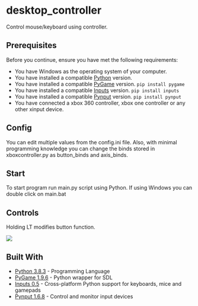 # desktop_controller
Control mouse/keyboard using controller.

## Prerequisites

Before you continue, ensure you have met the following requirements:
* You have Windows as the operating system of your computer.
* You have installed a compatible [Python](https://www.python.org/downloads/) version.  
* You have installed a compatible [PyGame](https://pypi.org/project/pygame/) version. ```pip install pygame```
* You have installed a compatible [Inputs](https://pypi.org/project/inputs/) version. ```pip install inputs```
* You have installed a compatible [Pynput](https://pypi.org/project/pynput/) version. ```pip install pynput```
* You have connected a xbox 360 controller, xbox one controller or any other xinput device.

## Config

You can edit multiple values from the config.ini file. Also, with minimal programming knowledge you can change the binds stored in xboxcontroller.py as button_binds and axis_binds.

## Start

To start program run main.py script using Python. If using Windows you can double click on main.bat

## Controls

Holding LT modifies button function.

![](https://i.imgur.com/3SXZMO5.png)

## Built With

* [Python 3.8.3](https://www.python.org/) - Programming Language
* [PyGame 1.9.6](https://www.pygame.org/docs/) - Python wrapper for SDL
* [Inputs 0.5](https://inputs.readthedocs.io/en/latest/) - Cross-platform Python support for keyboards, mice and gamepads
* [Pynput 1.6.8](https://pythonhosted.org/pynput/index.html) - Control and monitor input devices
